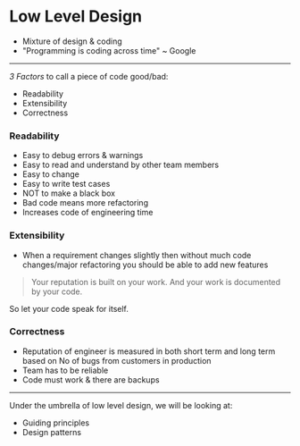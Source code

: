 # Low Level Design

- Mixture of design & coding
- "Programming is coding across time" ~ Google

---

_3 Factors_ to call a piece of code good/bad:

- Readability
- Extensibility
- Correctness

### Readability

- Easy to debug errors & warnings
- Easy to read and understand by other team members
- Easy to change
- Easy to write test cases
- NOT to make a black box
- Bad code means more refactoring
- Increases code of engineering time

### Extensibility

- When a requirement changes slightly then without much code changes/major refactoring you should be able to add new features

> Your reputation is built on your work.
> And your work is documented by your code.

So let your code speak for itself.

### Correctness

- Reputation of engineer is measured in both short term and long term based on No of bugs from customers in production
- Team has to be reliable
- Code must work & there are backups

---

Under the umbrella of low level design, we will be looking at:

- Guiding principles
- Design patterns

